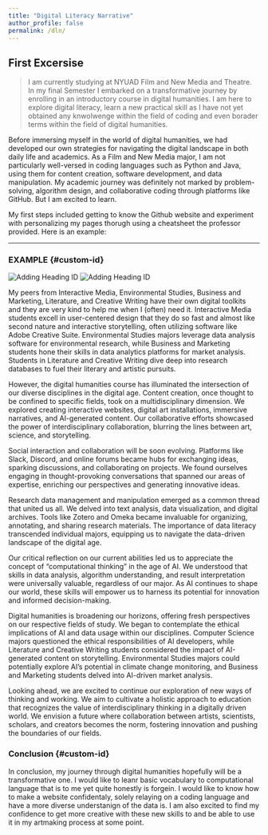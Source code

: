 ```yaml
---
title: "Digital Literacy Narrative"
author_profile: false
permalink: /dln/
---
```

## First Excersise

> I am currently studying at NYUAD Film and New Media and Theatre. In my final Semester I embarked on a transformative journey by enrolling in an introductory course in digital humanities. I am here to  explore digital literacy, learn a new practical skill as I have not yet obtained any knwolwenge  within the field of coding and even borader terms within the field of digital humanities.

Before immersing myself in the world of digital humanities, we had developed our own strategies for navigating the digital landscape in both daily life and academics. As a Film and New Media  major, I am not particularly well-versed in coding languages such as Python and Java, using them for content creation, software development, and data manipulation. My academic journey was definitely not marked by problem-solving, algorithm design, and collaborative coding through platforms like GitHub. But I am excited to learn.

My first steps included getting to know the Github website and experiment with personalizing my pages thorugh using a cheatsheet the professor provided. Here is an example:

---
### **EXAMPLE {#custom-id}**

![Adding Heading ID](collage1.jpg)
![Adding Heading ID](collage2.jpg)



My peers from Interactive Media, Environmental Studies, Business and Marketing, Literature, and Creative Writing have their own digital toolkits and they are very kind to help me when I (often) need it. Interactive Media students excell in user-centered design that they do so fast and almost like second nature and interactive storytelling, often utilizing software like Adobe Creative Suite. Environmental Studies majors leverage data analysis software for environmental research, while Business and Marketing students hone their skills in data analytics platforms for market analysis. Students in Literature and Creative Writing dive deep into research databases to fuel their literary and artistic pursuits.

However, the digital humanities course has illuminated the intersection of our diverse disciplines in the digital age. Content creation, once thought to be confined to specific fields, took on a multidisciplinary dimension. We explored creating interactive websites, digital art installations, immersive narratives, and AI-generated content. Our collaborative efforts showcased the power of interdisciplinary collaboration, blurring the lines between art, science, and storytelling.

Social interaction and collaboration will be soon evolving. Platforms like Slack, Discord, and online forums became hubs for exchanging ideas, sparking discussions, and collaborating on projects. We found ourselves engaging in thought-provoking conversations that spanned our areas of expertise, enriching our perspectives and generating innovative ideas. 

Research data management and manipulation emerged as a common thread that united us all. We delved into text analysis, data visualization, and digital archives. Tools like Zotero and Omeka became invaluable for organizing, annotating, and sharing research materials. The importance of data literacy transcended individual majors, equipping us to navigate the data-driven landscape of the digital age.

Our critical reflection on our current abilities led us to appreciate the concept of “computational thinking” in the age of AI. We understood that skills in data analysis, algorithm understanding, and result interpretation were universally valuable, regardless of our major. As AI continues to shape our world, these skills will empower us to harness its potential for innovation and informed decision-making.

Digital humanities is broadening our horizons, offering fresh perspectives on our respective fields of study. We began to contemplate the ethical implications of AI and data usage within our disciplines. Computer Science majors questioned the ethical responsibilities of AI developers, while Literature and Creative Writing students considered the impact of AI-generated content on storytelling. Environmental Studies majors could potentially explore AI’s potential in climate change monitoring, and Business and Marketing students delved into AI-driven market analysis.

Looking ahead, we are excited to continue our exploration of new ways of thinking and working. We aim to cultivate a holistic approach to education that recognizes the value of interdisciplinary thinking in a digitally driven world. We envision a future where collaboration between artists, scientists, scholars, and creators becomes the norm, fostering innovation and pushing the boundaries of our fields.
### Conclusion {#custom-id}
In conclusion, my journey through digital humanities hopefully will be a transformative one. I would like to leanr basic vocabulary to computational language that is to me yet quite honestly is forgein. I would like to know how to make a website confidentaly, solely relaying on a coding language and have a more diverse understanign of the data is. I am also excited to find my confidence to get more creative with these new skills to and be able to use it in my artmaking process at some point. 

